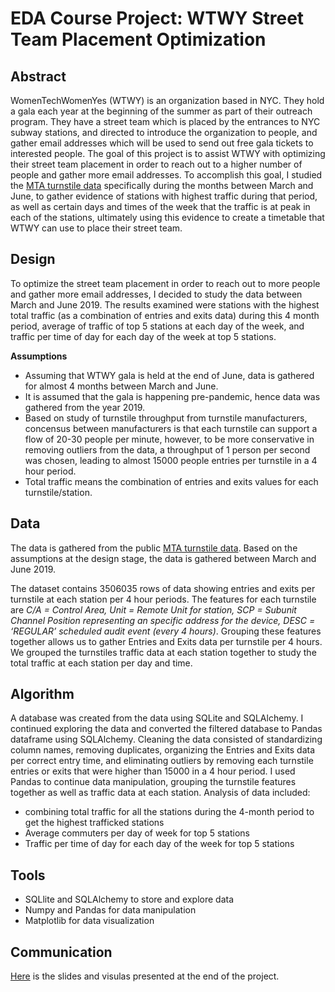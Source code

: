 # EDA Course Project: WTWY Street Team Placement Optimization

## Abstract

WomenTechWomenYes (WTWY) is an organization based in NYC. They hold a gala each year at the beginning of the summer as part of their outreach program. They have a street team which is placed by the entrances to NYC subway stations, and directed to introduce the organization to people, and gather email addresses which will be used to send out free gala tickets to interested people. The goal of this project is to assist WTWY with optimizing their street team placement in order to reach out to a higher number of people and gather more email addresses. To accomplish this goal, I studied the [MTA turnstile data](http://web.mta.info/developers/turnstile.html) specifically during the months between March and June, to gather evidence of stations with highest traffic during that period, as well as certain days and times of the week that the traffic is at peak in each of the stations, ultimately using this evidence to create a timetable that WTWY can use to place their street team.


## Design
To optimize the street team placement in order to reach out to more people and gather more email addresses, I decided to study the data between March and June 2019. The results examined were stations with the highest total traffic (as a combination of entries and exits data) during this 4 month period, average of traffic of top 5 stations at each day of the week, and traffic per time of day for each day of the week at top 5 stations.

**Assumptions**
- Assuming that WTWY gala is held at the end of June, data is gathered for almost 4 months between March and June.
- It is assumed that the gala is happening pre-pandemic, hence data was gathered from the year 2019.
- Based on study of turnstile throughput from turnstile manufacturers, concensus between manufacturers is that each turnstile can support a flow of 20-30 people per minute, however, to be more conservative in removing outliers from the data, a throughput of 1 person per second was chosen, leading to almost 15000 people entries per turnstile in a 4 hour period.
- Total traffic means the combination of entries and exits values for each turnstile/station.


## Data
The data is gathered from the public [MTA turnstile data](http://web.mta.info/developers/turnstile.html). Based on the assumptions at the design stage, the data is gathered between March and June 2019. 

The dataset contains 3506035 rows of data showing entries and exits per turnstile at each station per 4 hour periods. 
The features for each turnstile are *C/A =  Control Area, Unit = Remote Unit for station, SCP = Subunit Channel Position representing an specific address for the device, DESC = ‘REGULAR’ scheduled audit event (every 4 hours)*. Grouping these features together allows us to gather Entries and Exits data per turnstile per 4 hours. We grouped the turnstiles traffic data at each station together to study the total traffic at each station per day and time.


## Algorithm
A database was created from the data using SQLite and SQLAlchemy. I continued exploring the data and converted the filtered database to Pandas dataframe using SQLAlchemy. 
Cleaning the data consisted of standardizing column names, removing duplicates, organizing the Entries and Exits data per correct entry time, and eliminating outliers by removing each turnstile entries or exits that were higher than 15000 in a 4 hour period. 
I used Pandas to continue data manipulation, grouping the turnstile features together as well as traffic data at each station. Analysis of data included:
- combining total traffic for all the stations during the 4-month period to get the highest trafficked stations
- Average commuters per day of week for top 5 stations
- Traffic per time of day for each day of the week for top 5 stations

## Tools
- SQLlite and SQLAlchemy to store and explore data
- Numpy and Pandas for data manipulation
- Matplotlib for data visualization

## Communication
[Here](https://github.com/atrinsarmadi/Metis_Projects/tree/main/EDA) is the slides and visulas presented at the end of the project.
